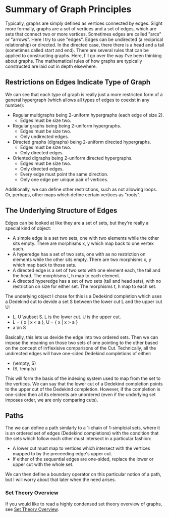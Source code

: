 # Summary of Graph Principles

Typically, graphs are simply defined as vertices connected by edges. Slight more
formally, graphs are a set of vertices and a set of edges, which are sets that
connect two or more vertices. Sometimes edges are called "arcs" or "arrows". Here
I try to use "edges". Edges can be undirected (a reciprical relationship) or
directed. In the directed case, there there is a head and a tail (sometimes
called start and end). There are several rules that can be applied to
constructing graphs. Here, I'll go over the way I've been thinking about graphs.
The mathematical rules of how graphs are typically constructed are laid out in
depth elsewhere.

## Restrictions on Edges Indicate Type of Graph

We can see that each type of graph is really just a more restricted form of
a general hypergraph (which allows all types of edges to coexist in any number):

* Regular multigraphs being 2-uniform hypergraphs (each edge of size 2).
  * Edges must be size two.
* Regular graphs being being 2-uniform hypergraphs.
  * Edges must be size two.
  * Only undirected edges.
* Directed graphs (digraphs) being 2-uniform directed hypergraphs.
  * Edges must be size two.
  * Only directed edges.
* Oriented digraphs being 2-uniform directed hypergraphs.
  * Edges must be size two.
  * Only directed edges.
  * Every edge must point the same direction.
  * Only one edge per unique pair of vertices.

Additionally, we can define other restrictions, such as not allowing loops. Or,
perhaps, other maps which define certain vertices as "roots".

## The Underlying Structure of Edges

Edges can be looked at like they are a set of sets, but they're really a
special kind of object:

* A simple edge is a set two sets, one with two elements while the other sits
  empty. There are morphisms x, y which map back to one vertex each.
* A hyperedge has a set of two sets, one with as no restriction on elements
  while the other sits empty. There are two morphisms x, y which map back to
  those sets.
* A directed edge is a set of two sets with one element each, the tail and the
  head. The morphisms t, h map to each element.
* A directed hyperedge has a set of two sets (tail and head sets), with no
  restriction on size for either set. The morphisms t, h map to each set.

The underlying object I chose for this is a Dedekind completion which uses a
Dedekind cut to devide a set S between the lower cut L and the upper cut U:

* L, U \subset S. L is the lower cut. U is the upper cut.
* L = { x | x < a }, U = { x | x > a }
* a \in S

Basically, this lets us devide the edge into two ordered sets. Then we can impose
the meaning on those two sets of one pointing to the other based on the concept
of irrflexisive comparisons of the Cut. Technically, all the undirected edges
will have one-sided Dedekind completions of either:

* (\empty, S)
* (S, \empty)

This will form the basis of the indexing system used to map from the set to the
vertices. We can say that the lower cut of a Dedekind completion points to the
upper cut of the Dedekind completion. However, if the completion is one-sided
then all its elements are unordered (even if the underlying set imposes order,
we are only comparing cuts).

## Paths

The we can define a path similarly to a 1-chain of 1-simplcial sets, where it is
an ordered set of edges (Dedekind completions) with the condition that the sets
which follow each other must intersect in a particular fashion:
* A lower cut must map to vertices which intersect with the vertices mapped to
  by the preceeding edge's upper cut.
* If either of the sequential edges are one-sided, replace the lower or upper cut
  with the whole set.

We can then define a boundary operator on this particular notion of a path, but I
will worry about that later when the need arises.

### Set Theory Overview

If you would like to read a highly condensed set theory overview of graphs, see
[Set Theory Overview](docs/set_theory_overview.md).
